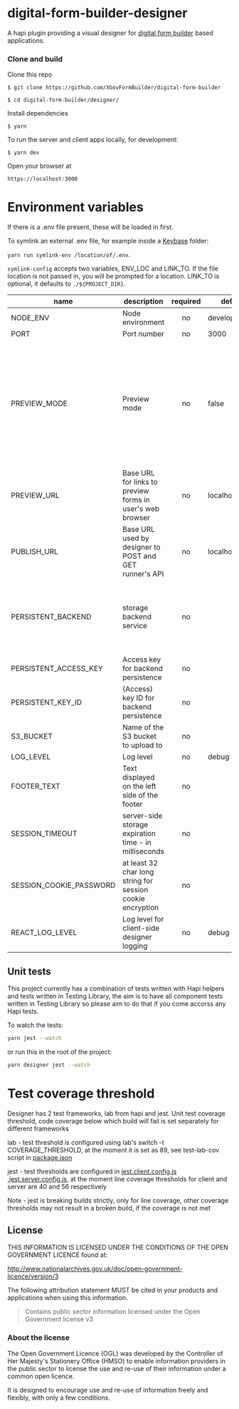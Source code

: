# digital-form-builder-designer

A hapi plugin providing a visual designer for [digital form builder](https://github.com/DEFRA/digital-form-builder) based applications.

### Clone and build

Clone this repo

`$ git clone https://github.com/XGovFormBuilder/digital-form-builder`

`$ cd digital-form-builder/designer/`

Install dependencies

`$ yarn`

To run the server and client apps locally, for development:

`$ yarn dev`

Open your browser at

`https://localhost:3000`

# Environment variables

If there is a .env file present, these will be loaded in first.

To symlink an external .env file, for example inside a [Keybase](https://keybase.io) folder:

`yarn run symlink-env /location/of/.env`.

`symlink-config` accepts two variables, ENV_LOC and LINK_TO. If the file location is not passed in, you will be prompted for a location.
LINK_TO is optional, it defaults to `./${PROJECT_DIR}`.

| name                    | description                                                | required | default        |            valid            |                                                                   notes                                                                   |
| ----------------------- | ---------------------------------------------------------- | :------: | -------------- | :-------------------------: | :---------------------------------------------------------------------------------------------------------------------------------------: |
| NODE_ENV                | Node environment                                           |    no    | development    | development,test,production |                                                                                                                                           |
| PORT                    | Port number                                                |    no    | 3000           |                             |                                                                                                                                           |
| PREVIEW_MODE            | Preview mode                                               |    no    | false          |                             | This should only be used in a dev or testing environment. Setting true will allow POST requests from the designer to add or mutate forms. |
| PREVIEW_URL             | Base URL for links to preview forms in user's web browser  |    no    | localhost:3009 |                             |
| PUBLISH_URL             | Base URL used by designer to POST and GET runner's API     |    no    | localhost:3009 |                             |
| PERSISTENT_BACKEND      | storage backend service                                    |    no    |                |           s3,blob           |                              currently only s3 integration is properly supported. blob (or none) is stubbed.                              |
| PERSISTENT_ACCESS_KEY   | Access key for backend persistence                         |    no    |                |                             |                                                                                                                                           |
| PERSISTENT_KEY_ID       | (Access) key ID for backend persistence                    |    no    |                |                             |                                                                                                                                           |
| S3_BUCKET               | Name of the S3 bucket to upload to                         |    no    |                |                             |                                                                                                                                           |
| LOG_LEVEL               | Log level                                                  |    no    | debug          |   trace,debug,info,error    |                                                                                                                                           |
| FOOTER_TEXT             | Text displayed on the left side of the footer              |    no    |                |                             |
| SESSION_TIMEOUT         | server-side storage expiration time - in milliseconds      |    no    |                |                             |
| SESSION_COOKIE_PASSWORD | at least 32 char long string for session cookie encryption |    no    |                |                             |
| REACT_LOG_LEVEL         | Log level for client-side designer logging                 |    no    | debug          | trace,debug,info,warn,error |

## Unit tests

This project currently has a combination of tests written with Hapi helpers and tests written in Testing Library, the aim is to have all component tests written in Testing Library so please aim to do that if you come accorss any Hapi tests.

To watch the tests:

```sh
yarn jest --watch
```

or run this in the root of the project:

```sh
yarn designer jest --watch
```

# Test coverage threshold

Designer has 2 test frameworks, lab from hapi and jest.
Unit test coverage threshold, code coverage below which build will fail is set separately for different frameworks

lab - test threshold is configured using lab's switch -t COVERAGE_THRESHOLD, at the moment it is set as 89, see test-lab-cov script in [package.json](package.json)

jest - test thresholds are configured in [jest.client.config.js](jest.client.config.js) ,[jest.server.config.js](jest.server.config.js), at the moment line coverage thresholds for client and server are 40 and 56 respectively

Note - jest is breaking builds strictly, only for line coverage, other coverage thresholds may not result in a broken build, if the coverage is not met

## License

THIS INFORMATION IS LICENSED UNDER THE CONDITIONS OF THE OPEN GOVERNMENT LICENCE found at:

http://www.nationalarchives.gov.uk/doc/open-government-licence/version/3

The following attribution statement MUST be cited in your products and applications when using this information.

> Contains public sector information licensed under the Open Government license v3

### About the license

The Open Government Licence (OGL) was developed by the Controller of Her Majesty's Stationery Office (HMSO) to enable information providers in the public sector to license the use and re-use of their information under a common open licence.

It is designed to encourage use and re-use of information freely and flexibly, with only a few conditions.
